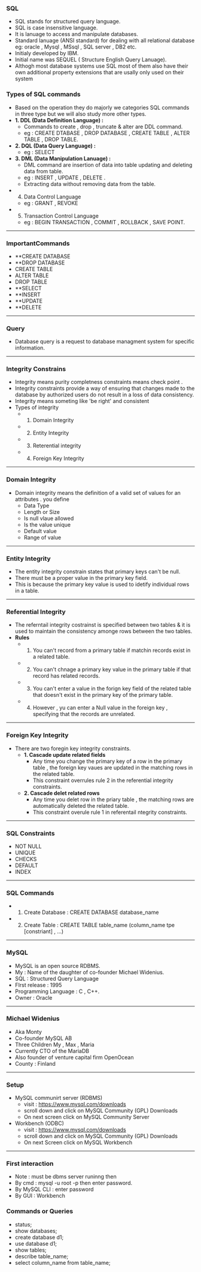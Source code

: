### **SQL**
- SQL stands for structured query language.
- SQL is case insensitive language.
- It is lanuage to access and manipulate databases.
- Standard lanuage (ANSI standard) for dealing with all relational database eg: oracle , Mysql , MSsql , SQL server , DB2 etc.
- Initialy developed by IBM.
- Initial name was SEQUEL ( Structure English Query Lanuage).
- Althogh most database systems use SQL most of them also have their own additional property extensions that are usally only used on their system
### **Types of SQL commands**
- Based on the operation they do majorly we categories SQL commands in three type but we will also study more other types.  
- **1. DDL (Data Definition Language) :**
	- Commands to create , drop , truncate & alter are DDL command.
	- eg : CREATE DTABASE , DROP DATABASE , CREATE TABLE , ALTER TABLE , DROP TABLE.
- **2. DQL (Data Query Language) :** 
	- eg : SELECT 
- **3. DML (Data Manipulation Lanuage) :**
	- DML command are insertion of data into table updating and deleting data from table.
	- eg : INSERT , UPDATE , DELETE .
	- Extracting data without removing data from the table.
- 4. Data Control Language
	- eg : GRANT , REVOKE  
- 5. Transaction Control Language
	- eg : BEGIN TRANSACTION , COMMIT , ROLLBACK , SAVE POINT.  

---
### **ImportantCommands**
- **CREATE DATABASE
- **DROP DATABASE
- CREATE TABLE
- ALTER TABLE
- DROP TABLE
- **SELECT 
- **INSERT
- **UPDATE 
- **DELETE
---

### **Query**
- Database query is a request to database managment system for specific information. 

---
### **Integrity Constrains**
- Integrity means purity completness constraints means check point .
- Integrity constraints provide a way of ensuring that changes made to the database by authorized users do not result in a loss of data consistency.
- Integrity means someting like 'be right' and consistent
- Types of integrity
	- 1. Domain Integrity
	- 2. Entity Integrity
	- 3. Reterential integrity
	- 4. Foreign Key Integrity
---
### **Domain Integrity**
- Domain integrity means the definition of a valid set of values for an attributes . you define 
	- Data Type
	- Length or Size
	- Is null vlaue allowed
	- Is the value unique
	- Default value
	- Range of value

---
### **Entity Integrity**
- The entity integrity constrain states that primary keys can't be null.
- There must be a proper value in the primary key field.
- This is because the primary key value is used to idetify individual rows in a table.
---
### **Referential Integrity**
- The referntail integrity costrainst is specified between two tables & it is used to maintain the consistency amonge rows between the two tables.
- **Rules**
	- 1. You can't record from a primary table if matchin records exist in a related table.
	- 2. You can't chnage a primary key value in the primary table if that record has related records.
	- 3. You can't enter a value in the forign key field of the related table that doesn't exist in the primary key of the primary table.
	- 4. However , yu can enter a Null value in the foreign key , specifying that the records are unrelated.
---
### **Foreign Key Integrity**
- There are two foregin key integrity constraints.
	- **1. Cascade update related fields**
		- Any time you change the primary key of a row in the primary table , the foreign key vaues are updated in the matching rows in the related table.
		- This constraint overrules rule 2 in the referential integrity constraints.
	- **2. Cascade delet related rows**
		- Any time you delet row in the priary table , the matching rows are automatically deleted the related table.
		- This constraint overule rule 1 in referentail ntegrity constraints.
---
### **SQL Constraints**
- NOT NULL
- UNIQUE
- CHECKS 
- DEFAULT 
- INDEX
---
### **SQL Commands**
- 1. Create Database : CREATE DATABASE database_name
- 2. Create Table : CREATE TABLE table_name (column_name tpe \[constriant] , ...)

---
### **MySQL**
- MySQL is an open source RDBMS.
- My : Name of the daughter of co-founder Michael Widenius.
- SQL : Structured Query Language 
- FIrst release : 1995
- Programming Language  : C , C++.
- Owner : Oracle
---
### **Michael Widenius**
- Aka Monty 
- Co-founder MySQL AB
- Three Children My , Max , Maria
- Currently CTO of the MariaDB
- Also founder of venture capital firm OpenOcean
- County : Finland
---
### **Setup**
- MySQL communirt server (RDBMS)
	- visit : https://www.mysql.com/downloads
	- scroll down and click on  MySQL Community (GPL) Downloads
	- On next screen click on MySQL Community Server
- Workbench (ODBC)
	- visit : https://www.mysql.com/downloads
	- scroll down and click on  MySQL Community (GPL) Downloads
	- On next Screen click on MySQL Workbench
---
### **First interaction**
- Note : must be dbms server runinng then
- By cmd : mysql -u root -p  then enter password.
- By MySQL CLI : enter password
- By GUI : Workbench 


### **Commands or Queries**
- status;
- show databases;
- create database d1;
- use database d1;
- show tables;
- describe table_name;
- select column_name from table_name;